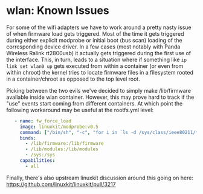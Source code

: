 # wlan: Known Issues

For some of the wifi adapters we have to work around a pretty nasty issue
of when firmware load gets triggered. Most of the time it gets triggered
during either explicit modprobe or initial boot (bus scan) loading of the
corresponding device driver. In a few cases (most notably with Panda Wireless
Ralink rt2800usb) it actually gets triggered during the first use of the
interface. This, in turn, leads to a situation where if something like
`ip link set wlan0 up`
gets executed from within a container (or even from within chroot) the
kernel tries to locate firmware files in a filesystem rooted in a container/chroot
as opposed to the top level root.

Picking between the two evils we've decided to simply make /lib/firmware
available inside wlan container. However, this may prove hard to track
if the "use" events start coming from different containers. At which point
the following workaround may be useful at the rootfs.yml level:

```yml
   - name: fw_force_load
     image: linuxkit/modprobe:v0.5
     command: ["/bin/sh", "-c", "for i in `ls -d /sys/class/ieee80211/*/device/net/* 2>/dev/null | sed -e 's#^.*/##'`; do ip link set $i up ; ip link set $i down ; done"]
     binds:
       - /lib/firmware:/lib/firmware
       - /lib/modules:/lib/modules
       - /sys:/sys
     capabilities:
       - all
```

Finally, there's also upstream linuxkit discussion around this going on here:
  <https://github.com/linuxkit/linuxkit/pull/3217>
